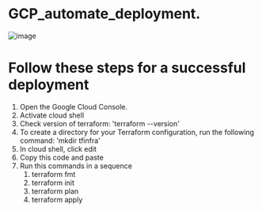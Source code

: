 # GCP_automate_deployment.
![image](https://github.com/AmosNyaundi/GCP_automate_deployment/assets/34121169/f0d87d42-9356-42b3-8a88-a06361c3b094)


# Follow these steps for a successful deployment
1. Open the Google Cloud Console.
2. Activate cloud shell
3. Check version of terraform: 'terraform --version'
4. To create a directory for your Terraform configuration, run the following command: 'mkdir tfinfra'
5. In cloud shell, click edit
7. Copy this code and paste
8. Run this commands in a sequence
   1. terraform fmt
   2. terraform init
   3. terraform plan
   4. terraform apply
